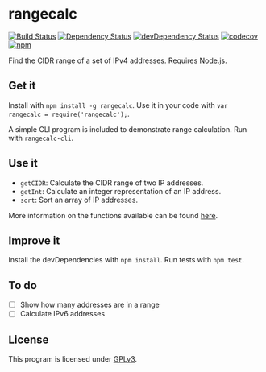 # rangecalc

[![Build Status](https://travis-ci.org/clpo13/rangecalc-js.svg?branch=master)](https://travis-ci.org/clpo13/rangecalc-js)
[![Dependency Status](https://david-dm.org/clpo13/rangecalc-js.svg)](https://david-dm.org/clpo13/rangecalc-js)
[![devDependency Status](https://david-dm.org/clpo13/rangecalc-js/dev-status.svg)](https://david-dm.org/clpo13/rangecalc-js#info=devDependencies)
[![codecov](https://codecov.io/gh/clpo13/rangecalc-js/branch/master/graph/badge.svg)](https://codecov.io/gh/clpo13/rangecalc-js)
[![npm](https://img.shields.io/npm/v/npm.svg)](https://www.npmjs.com/package/rangecalc)

Find the CIDR range of a set of IPv4 addresses. Requires [Node.js](https://nodejs.org).

## Get it

Install with `npm install -g rangecalc`. Use it in your code with `var rangecalc = require('rangecalc');`.

A simple CLI program is included to demonstrate range calculation. Run with `rangecalc-cli`.

## Use it

- `getCIDR`: Calculate the CIDR range of two IP addresses.
- `getInt`: Calculate an integer representation of an IP address.
- `sort`: Sort an array of IP addresses.

More information on the functions available can be found [here](https://clpo13.github.io/rangecalc-js).

## Improve it

Install the devDependencies with `npm install`. Run tests with `npm test`.

## To do
- [ ] Show how many addresses are in a range
- [ ] Calculate IPv6 addresses

## License

This program is licensed under [GPLv3](LICENSE).
